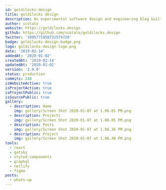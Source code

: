 ```yaml
---
id: goldilocks-design
title: goldilocks design
description: An experimental software design and engineering blog built with modern web tools.
author: scotato
website: https://goldilocks.design
github: https://github.com/scotato/goldilocks.design
twitter: '1095771958732574720'
badge: goldilocks-design-badge.png
logo: goldilocks-design-logo.png
date: '2019-02-14'
addedAt: '2020-01-02'
createdAt: '2019-02-14'
updatedAt: '2020-01-02'
version: '2.0.0'
status: production
commits: 248
isWebsiteActive: true
isProjectActive: true
isProjectPublic: true
isSourcePublic: true
gallery:
  - description: Home
    img: gallery/Screen Shot 2020-01-07 at 1.08.01 PM.png
  - description: Projects
    img: gallery/Screen Shot 2020-01-07 at 1.08.05 PM.png
  - description: Posts
    img: gallery/Screen Shot 2020-01-07 at 1.08.36 PM.png
  - description: Project
    img: gallery/Screen Shot 2020-01-07 at 1.08.40 PM.png
tools: 
  - react
  - gatsby
  - styled-components
  - graphql
  - netlify
  - figma
posts:
  - whats-up
---
```

